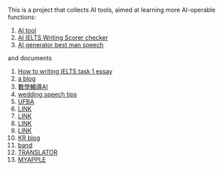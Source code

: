 This is a project that collects AI tools, aimed at learning more AI-operable functions:

1. [AI tool](https://east.im)
2. [AI IELTS Writing Scorer checker](https://ieltswritingchecker.uk)
3. [AI generator best man speech](https://weddingspeechlab.com)


and documents
1. [How to writing IELTS task 1 essay](https://ieltswritingtask.edublogs.org/)
2. [a blog](https://www.folkd.com/blog/48015-yvzz/)
3. [數學輔導AI](https://www.plurk.com/p/3gu7ddu26l)
4. [wedding speech tips](https://www.google.com/url?sa=E&q=https%3A%2F%2Fweddingspeechlab.com%2Fpro-tips%2F)
5. [UFBA](https://noosfero.ufba.br/jonnyyy/ai-tools)
6. [LINK](https://www.provenexpert.com/en-us/jilly/)
7. [LINK](https://www.adminer.org/redirect/?lang=en&url=https://weddingspeechlab.com)
8. [LINK](https://bukkit.org/proxy.php?link=https://weddingspeechlab.com)
9. [LINK](https://www.flashback.org/leave.php?u=https://weddingspeechlab.com)
10. [KR blog](https://velog.io/@jilly283/IELTS-essay-writing)
11. [band](https://bandzone.cz/fan/iufue?at=blog&bi=615915)
12. [TRANSLATOR](https://tm-town.com/translators/jilly8837)
13. [MYAPPLE](https://myapple.pl/users/497902-jilly8923)
